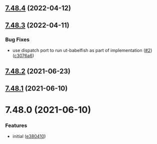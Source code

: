 ## [7.48.4](https://github.com/softwaregroup-bg/ut-babelfish/compare/v7.48.3...v7.48.4) (2022-04-12)



## [7.48.3](https://github.com/softwaregroup-bg/ut-babelfish/compare/v7.48.2...v7.48.3) (2022-04-11)


### Bug Fixes

* use dispatch port to run ut-babelfish as part of implementation ([#2](https://github.com/softwaregroup-bg/ut-babelfish/issues/2)) ([c3076a6](https://github.com/softwaregroup-bg/ut-babelfish/commit/c3076a66c07f88ba214b666a8469c17519301fc9))



## [7.48.2](https://github.com/softwaregroup-bg/ut-babelfish/compare/v7.48.1...v7.48.2) (2021-06-23)



## [7.48.1](https://github.com/softwaregroup-bg/ut-babelfish/compare/v7.48.0...v7.48.1) (2021-06-10)



# 7.48.0 (2021-06-10)


### Features

* initial ([e380410](https://github.com/softwaregroup-bg/ut-babelfish/commit/e3804107beebeea2be6e36cf65cafb2b03154b7e))



